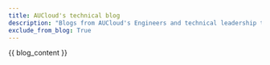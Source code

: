 ```yaml
---
title: AUCloud's technical blog
description: "Blogs from AUCloud's Engineers and technical leadership team"
exclude_from_blog: True
---
```

{{ blog_content }}